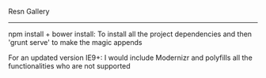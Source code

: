 Resn Gallery

____

npm install + bower install: To install all the project dependencies and then 'grunt serve' to make the magic appends

For an updated version IE9+:
I would include Modernizr and polyfills all the functionalities who are not supported